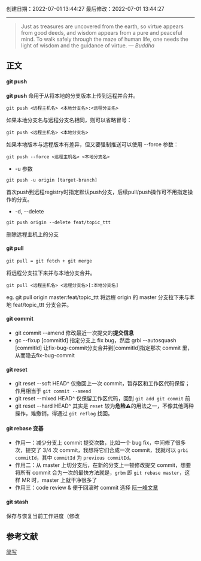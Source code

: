 
创建日期：2022-07-01 13:44:27
最后修改：2022-07-01 13:44:27
- - -
> Just as treasures are uncovered from the earth, so virtue appears from good deeds, and wisdom appears from a pure and peaceful mind. To walk safely through the maze of human life, one needs the light of wisdom and the guidance of virtue.
> — <cite>Buddha</cite>

## 正文
#### git push
**git push** 命用于从将本地的分支版本上传到远程并合并。
```
git push <远程主机名> <本地分支名>:<远程分支名>
```
如果本地分支名与远程分支名相同，则可以省略冒号：
```
git push <远程主机名> <本地分支名>
```
如果本地版本与远程版本有差异，但又要强制推送可以使用 --force 参数：
```
git push --force <远程主机名> <本地分支名>
```
- -u 参数
```
git push -u origin [target-branch]
```
首次push到远程registry时指定默认push分支，后续pull/push操作可不用指定操作的分支。
- -d, --delete
```
git push origin --delete feat/topic_ttt
```
删除远程主机上的分支

#### git pull
	git pull = git fetch + git merge

将远程分支拉下来并与本地分支合并。
```
git pull <远程主机名> <远程分支名>[:本地分支名]
```
eg. git pull origin master:feat/topic_ttt
将远程 origin 的 master 分支拉下来与本地 feat/topic_ttt 分支合并。

#### git commit
- git commit --amend 修改最近一次提交的**提交信息**
- gc --fixup [commitId] 指定分支上 fix bug，然后 grbi --autosquash [commitId] 让fix-bug-commit分支合并到[commitId]指定那次 commit 里，从而隐去fix-bug-commit
#### git reset
- git reset --soft HEAD^ 仅撤回上一次 commit，暂存区和工作区代码保留；作用相当于 `git commit --amend`
- git reset --mixed HEAD^ 仅保留工作区代码，回到 `git add git commit` 前
- git reset --hard HEAD^ 其实是 `reset` 较为**危险⚠️**的用法之一，不像其他两种操作，难撤销，得通过 `git reflog` 找回。
#### git rebase 变基
- 作用一：减少分支上 commit 提交次数，比如一个 bug fix，中间修了很多次，提交了 3/4 次 commit，我想将它们合成一次 commit，我就可以 `grbi commitId`，其中 `commitId` 为 `previous commitId`。
- 作用二：从 master 上切分支后，在新的分支上一顿修改提交 commit，想要将所有 commit 合为一次的最快方法就是，`grbm` 即 `git rebase master`，这样 MR 时，master 上就干净很多了
- 作用三：code review & 便于回滚时 commit 选择
[阮一峰文章](https://www.ruanyifeng.com/blog/2015/08/git-use-process.html)
#### git stash
保存与恢复当前工作进度（修改

## 参考文献
[简写](https://www.jianshu.com/p/660557b405dd)
